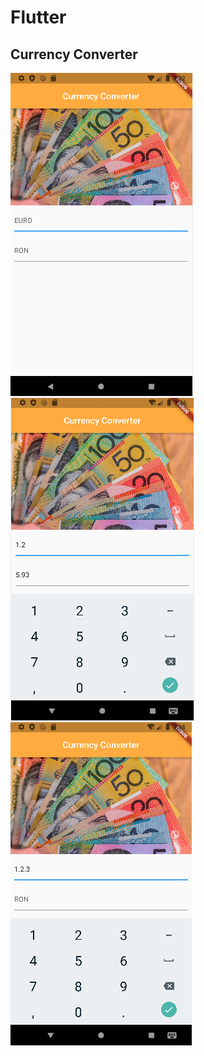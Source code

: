 # Flutter

## Currency Converter
![](https://github.com/AlexandraLupoi/Flutter/blob/main/images/currency_converter_01.png?raw=true)
![](https://github.com/AlexandraLupoi/Flutter/blob/main/images/currency_converter_02.png?raw=true)
![](https://github.com/AlexandraLupoi/Flutter/blob/main/images/currency_converter_03.png?raw=true)
